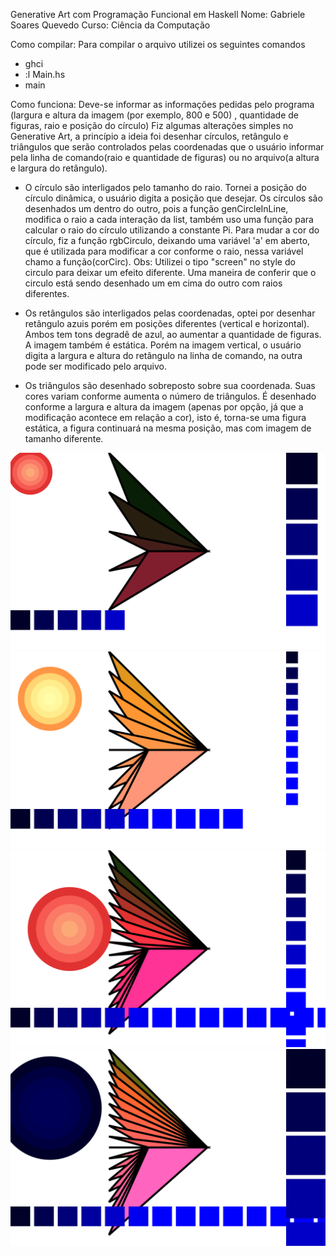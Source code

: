 
Generative Art com Programação Funcional em Haskell
Nome: Gabriele Soares Quevedo 
Curso: Ciência da Computação 

Como compilar:
Para compilar o arquivo utilizei os seguintes comandos
- ghci 
- :l Main.hs 
- main 
 
Como funciona: 
Deve-se informar as informações pedidas pelo programa (largura e altura da imagem (por exemplo, 800 e 500) , quantidade de figuras, raio e posição do círculo)
Fiz algumas alterações simples no Generative Art, a princípio a ideia foi desenhar círculos, retângulo e triângulos que serão controlados pelas coordenadas que o usuário informar pela linha de comando(raio e quantidade de figuras) ou no arquivo(a altura e largura do retângulo).

- O círculo são interligados pelo tamanho do raio. Tornei a posição do círculo dinâmica, o usuário digita a posição que desejar. Os círculos são desenhados um dentro do outro, pois a função genCircleInLine, modifica o raio a cada interação da list, também uso uma função para calcular o raio do círculo utilizando a constante Pi. Para mudar a cor do círculo, fiz a função rgbCirculo, deixando uma variável 'a' em aberto, que é utilizada para modificar a cor conforme o raio, nessa variável chamo a função(corCirc). Obs: Utilizei o tipo "screen" no style do circulo para deixar um efeito diferente. Uma maneira de conferir que o circulo está sendo desenhado um em cima do outro com raios diferentes.

- Os retângulos são interligados pelas coordenadas, optei por desenhar retângulo azuis porém em posições diferentes (vertical e horizontal).  Ambos tem tons degradê de azul, ao aumentar a quantidade de figuras. A imagem também é estática. Porém na imagem vertical, o usuário digita a largura e altura do retângulo na linha de comando, na outra pode ser modificado pelo arquivo.

- Os triângulos são desenhado sobreposto sobre sua coordenada. Suas cores variam conforme aumenta o número de triângulos. É desenhado conforme a largura e altura da imagem (apenas por opção, já que a modificação acontece em relação a cor), isto é, torna-se uma figura estática, a figura continuará na mesma posição, mas com imagem de tamanho diferente.

![img](/t1.svg)
![img](/t2.svg)
![img](/t3.svg)
![img](/t4.svg)
